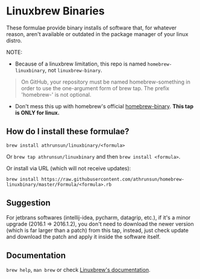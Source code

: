 # Linuxbrew Binaries
These formulae provide binary installs of software that, for whatever reason, aren't available or outdated in the package manager of your linux distro.

NOTE:

* Because of a linuxbrew limitation, this repo is named `homebrew-linuxbinary`, not `linuxbrew-binary`.

> On GitHub, your repository must be named homebrew-something in order to use the one-argument form of brew tap. The prefix 'homebrew-' is not optional.

* Don't mess this up with homebrew's official [homebrew-binary](https://github.com/Homebrew/homebrew-binary). **This tap is ONLY for linux.**

## How do I install these formulae?
`brew install athrunsun/linuxbinary/<formula>`

Or `brew tap athrunsun/linuxbinary` and then `brew install <formula>`.

Or install via URL (which will not receive updates):

```
brew install https://raw.githubusercontent.com/athrunsun/homebrew-linuxbinary/master/Formula/<formula>.rb
```

## Suggestion
For jetbrans softwares (intellij-idea, pycharm, datagrip, etc.), if it's a minor upgrade (2016.1 => 2016.1.2), you don't need to download the newer version (which is far larger than a patch) from this tap, instead, just check update and download the patch and apply it inside the software itself.

## Documentation
`brew help`, `man brew` or check [Linuxbrew's documentation](https://github.com/Linuxbrew/linuxbrew/tree/master/share/doc/homebrew#readme).
